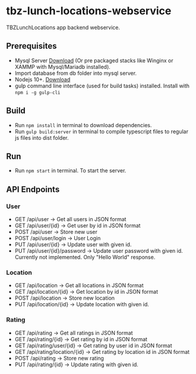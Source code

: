 # tbz-lunch-locations-webservice
TBZLunchLocations app backend webservice.

## Prerequisites
- Mysql Server [Download](https://www.mysql.com/en/) (Or pre packaged stacks like Winginx or XAMMP with Mysql/Mariadb installed).
- Import database from db folder into mysql server.
- Nodejs 10+. [Download](https://nodejs.org/en/)
- gulp command line interface (used for build tasks) installed. Install with `npm i -g gulp-cli`

## Build
- Run `npm install` in terminal to download dependencies.
- Run `gulp build:server` in terminal to compile typescript files to regular js files into dist folder.

## Run
- Run `npm start` in terminal. To start the server.

## API Endpoints

### User
- GET /api/user -> Get all users in JSON format
- GET /api/user/{id} -> Get user by id in JSON format
- POST /api/user -> Store new user
- POST /api/user/login -> User Login
- PUT /api/user/{id} -> Update user with given id.
- PUT /api/user/{id}/password -> Update user password with given id. Currently not implemented. Only "Hello World" response.

### Location
- GET /api/location -> Get all locations in JSON format
- GET /api/location/{id} -> Get location by id in JSON format
- POST /api/location -> Store new location
- PUT /api/location/{id} -> Update location with given id.

### Rating
- GET /api/rating -> Get all ratings in JSON format
- GET /api/rating/{id} -> Get rating by id in JSON format
- GET /api/rating/user/{id} -> Get rating by user id in JSON format
- GET /api/rating/location/{id} -> Get rating by location id in JSON format
- POST /api/rating -> Store new rating
- PUT /api/rating/{id} -> Update rating with given id.
